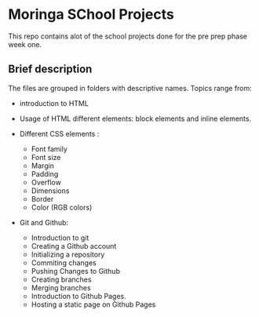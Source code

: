 # Moringa SChool Projects
This repo contains alot of the school projects done for the pre prep phase week one.

## Brief description
The files are grouped in folders with descriptive names. 
Topics range from: 
* introduction to HTML 
* Usage of HTML different elements: block elements and inline elements. 
* Different CSS elements :
  * Font family
  * Font size
  * Margin
  * Padding
  * Overflow 
  * Dimensions
  * Border
  * Color (RGB colors)
  
* Git and Github: 
  * Introduction  to git 
  * Creating a Github account 
  * Initializing a repository 
  * Commiting changes 
  * Pushing Changes to Github
  * Creating branches 
  * Merging branches 
  * Introduction to Github Pages.
  * Hosting a static page on Github Pages
  